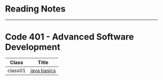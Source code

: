 # Reading Notes
---
# Code 401 - Advanced Software Development


| Class      | Title |
| ----------- | ----------- |
| class01      | [java basics](https://github.com/hashem98/reading-notes/blob/main/basics/BASIC.md)       |
  

